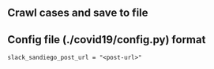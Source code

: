 ## Crawl cases and save to file

## Config file (./covid19/config.py) format

```
slack_sandiego_post_url = "<post-url>"
```
